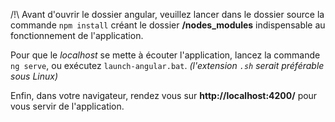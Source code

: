 /!\ Avant d'ouvrir le dossier angular,
veuillez lancer dans le dossier source la commande `npm install`
créant le dossier **/nodes_modules** indispensable au fonctionnement de l'application.

Pour que le *localhost* se mette à écouter l'application, lancez la commande `ng serve`,
ou exécutez `launch-angular.bat`. *(l'extension `.sh` serait préférable sous Linux)*

Enfin, dans votre navigateur, rendez vous sur **http://localhost:4200/** pour vous servir de l'application. 
